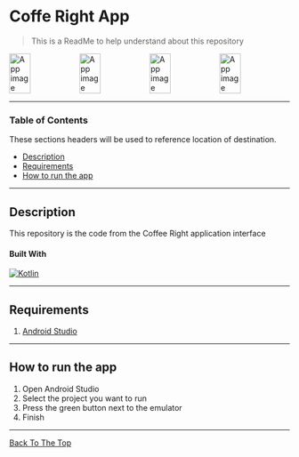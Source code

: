 # Coffe Right App

> This is a ReadMe to help understand about this repository

<div style="display:flex;">
<img alt="App image" src="https://user-images.githubusercontent.com/67631569/107147969-4e497000-6983-11eb-840c-55b5b37e7fdd.jpeg" width="30%">
<img alt="App image" src="https://user-images.githubusercontent.com/67631569/107147993-67eab780-6983-11eb-92d5-1af46718eaa9.jpeg" width="30%">
<img alt="App image" src="https://user-images.githubusercontent.com/67631569/107147991-67522100-6983-11eb-986a-824ad8b369ce.jpeg" width="30%">
<img alt="App image" src="https://user-images.githubusercontent.com/67631569/107147989-6620f400-6983-11eb-9062-16a9c9e83c0e.jpeg" width="30%">
</div>

---

### Table of Contents

These sections headers will be used to reference location of destination.

- [Description](#description)
- [Requirements](#Requirements)
- [How to run the app](#how-to-run-the-app)

---

## Description

This repository is the code from the Coffee Right application interface

#### Built With

[![Kotlin](https://img.shields.io/badge/Android--Studio-4.1.1-green)](https://developer.android.com/studio/install?hl=id)

---

## Requirements

1. <a href="https://developer.android.com/studio?hl=id&gclid=Cj0KCQiAh4j-BRCsARIsAGeV12AGBB7D_rYGMBD5Lb9_cJuT3Ny_feW-cFm2Cb582-avOB92-fHmjPEaAjv3EALw_wcB&gclsrc=aw.ds">Android Studio</a>

---

## How to run the app

1. Open Android Studio
2. Select the project you want to run
3. Press the green button next to the emulator
4. Finish

---

[Back To The Top](#coffee_right_app)
